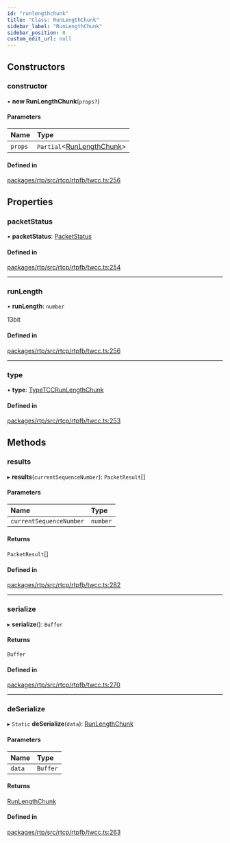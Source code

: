 ```yaml
---
id: "runlengthchunk"
title: "Class: RunLengthChunk"
sidebar_label: "RunLengthChunk"
sidebar_position: 0
custom_edit_url: null
---
```


## Constructors

### constructor

• **new RunLengthChunk**(`props?`)

#### Parameters

| Name | Type |
| :------ | :------ |
| `props` | `Partial`<[RunLengthChunk](runlengthchunk.md)\> |

#### Defined in

[packages/rtp/src/rtcp/rtpfb/twcc.ts:256](https://github.com/shinyoshiaki/werift-webrtc/blob/9b072fd/packages/rtp/src/rtcp/rtpfb/twcc.ts#L256)

## Properties

### packetStatus

• **packetStatus**: [PacketStatus](../enums/packetstatus.md)

#### Defined in

[packages/rtp/src/rtcp/rtpfb/twcc.ts:254](https://github.com/shinyoshiaki/werift-webrtc/blob/9b072fd/packages/rtp/src/rtcp/rtpfb/twcc.ts#L254)

___

### runLength

• **runLength**: `number`

13bit

#### Defined in

[packages/rtp/src/rtcp/rtpfb/twcc.ts:256](https://github.com/shinyoshiaki/werift-webrtc/blob/9b072fd/packages/rtp/src/rtcp/rtpfb/twcc.ts#L256)

___

### type

• **type**: [TypeTCCRunLengthChunk](../enums/packetchunk.md#typetccrunlengthchunk)

#### Defined in

[packages/rtp/src/rtcp/rtpfb/twcc.ts:253](https://github.com/shinyoshiaki/werift-webrtc/blob/9b072fd/packages/rtp/src/rtcp/rtpfb/twcc.ts#L253)

## Methods

### results

▸ **results**(`currentSequenceNumber`): `PacketResult`[]

#### Parameters

| Name | Type |
| :------ | :------ |
| `currentSequenceNumber` | `number` |

#### Returns

`PacketResult`[]

#### Defined in

[packages/rtp/src/rtcp/rtpfb/twcc.ts:282](https://github.com/shinyoshiaki/werift-webrtc/blob/9b072fd/packages/rtp/src/rtcp/rtpfb/twcc.ts#L282)

___

### serialize

▸ **serialize**(): `Buffer`

#### Returns

`Buffer`

#### Defined in

[packages/rtp/src/rtcp/rtpfb/twcc.ts:270](https://github.com/shinyoshiaki/werift-webrtc/blob/9b072fd/packages/rtp/src/rtcp/rtpfb/twcc.ts#L270)

___

### deSerialize

▸ `Static` **deSerialize**(`data`): [RunLengthChunk](runlengthchunk.md)

#### Parameters

| Name | Type |
| :------ | :------ |
| `data` | `Buffer` |

#### Returns

[RunLengthChunk](runlengthchunk.md)

#### Defined in

[packages/rtp/src/rtcp/rtpfb/twcc.ts:263](https://github.com/shinyoshiaki/werift-webrtc/blob/9b072fd/packages/rtp/src/rtcp/rtpfb/twcc.ts#L263)
